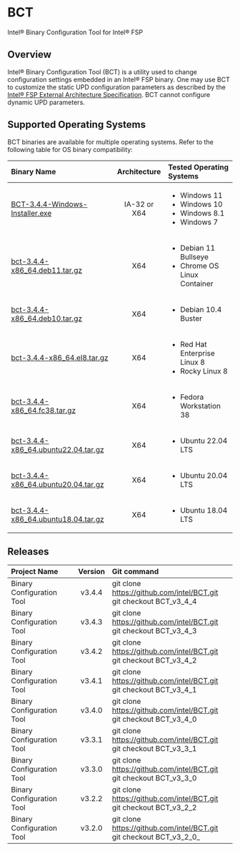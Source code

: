# BCT
Intel® Binary Configuration Tool for Intel® FSP

## Overview

Intel® Binary Configuration Tool (BCT) is a utility used to change configuration settings embedded in an Intel® FSP binary. One may use BCT to customize the static UPD configuration parameters as described by the [Intel® FSP External Architecture Specification](https://www.intel.com/fsp). BCT cannot configure dynamic UPD parameters.

## Supported Operating Systems

BCT binaries are available for multiple operating systems. Refer to the following table for OS binary compatibility:

Binary Name | Architecture | Tested Operating Systems
:---------- | :----------: | :-----------------------
[BCT-3.4.4-Windows-Installer.exe](https://github.com/intel/BCT/raw/master/BCT-3.4.4-Windows-Installer.exe) | IA-32 or X64 | <ul><li>Windows 11</li><li>Windows 10</li><li>Windows 8.1</li><li>Windows 7</li></ul>
[bct-3.4.4-x86_64.deb11.tar.gz](https://github.com/intel/BCT/raw/master/bct-3.4.4-x86_64.deb11.tar.gz) | X64 | <ul><li>Debian 11 Bullseye</li><li>Chrome OS Linux Container</li></ul>
[bct-3.4.4-x86_64.deb10.tar.gz](https://github.com/intel/BCT/raw/master/bct-3.4.4-x86_64.deb10.tar.gz) | X64 | <ul><li>Debian 10.4 Buster</li></ul>
[bct-3.4.4-x86_64.el8.tar.gz](https://github.com/intel/BCT/raw/master/bct-3.4.4-x86_64.el8.tar.gz) | X64 | <ul><li>Red Hat Enterprise Linux 8</li><li>Rocky Linux 8</li></ul>
[bct-3.4.4-x86_64.fc38.tar.gz](https://github.com/intel/BCT/raw/master/bct-3.4.4-x86_64.fc38.tar.gz) | X64 | <ul><li>Fedora Workstation 38</li></ul>
[bct-3.4.4-x86_64.ubuntu22.04.tar.gz](https://github.com/intel/BCT/raw/master/bct-3.4.4-x86_64.ubuntu22.04.tar.gz) | X64 | <ul><li>Ubuntu 22.04 LTS</li></ul>
[bct-3.4.4-x86_64.ubuntu20.04.tar.gz](https://github.com/intel/BCT/raw/master/bct-3.4.4-x86_64.ubuntu20.04.tar.gz) | X64 | <ul><li>Ubuntu 20.04 LTS</li></ul>
[bct-3.4.4-x86_64.ubuntu18.04.tar.gz](https://github.com/intel/BCT/raw/master/bct-3.4.4-x86_64.ubuntu18.04.tar.gz) | X64 | <ul><li>Ubuntu 18.04 LTS</li></ul>

## Releases

Project Name | Version | Git command
:----------- | :-----: | :----------
Binary Configuration Tool | v3.4.4 | git clone https://github.com/intel/BCT.git <br /> git checkout BCT_v3_4_4
Binary Configuration Tool | v3.4.3 | git clone https://github.com/intel/BCT.git <br /> git checkout BCT_v3_4_3
Binary Configuration Tool | v3.4.2 | git clone https://github.com/intel/BCT.git <br /> git checkout BCT_v3_4_2
Binary Configuration Tool | v3.4.1 | git clone https://github.com/intel/BCT.git <br /> git checkout BCT_v3_4_1
Binary Configuration Tool | v3.4.0 | git clone https://github.com/intel/BCT.git <br /> git checkout BCT_v3_4_0
Binary Configuration Tool | v3.3.1 | git clone https://github.com/intel/BCT.git <br /> git checkout BCT_v3_3_1
Binary Configuration Tool | v3.3.0 | git clone https://github.com/intel/BCT.git <br /> git checkout BCT_v3_3_0
Binary Configuration Tool | v3.2.2 | git clone https://github.com/intel/BCT.git <br /> git checkout BCT_v3_2_2
Binary Configuration Tool | v3.2.0 | git clone https://github.com/intel/BCT.git <br /> git checkout BCT_v3_2_0_
